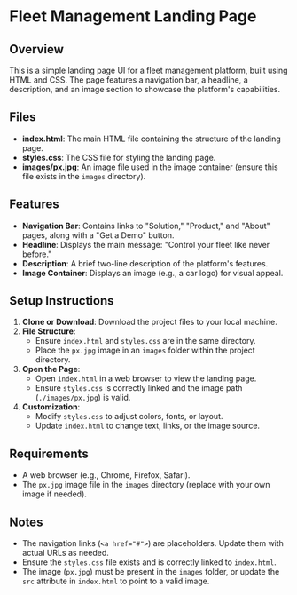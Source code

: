 # Fleet Management Landing Page

## Overview
This is a simple landing page UI for a fleet management platform, built using HTML and CSS. The page features a navigation bar, a headline, a description, and an image section to showcase the platform's capabilities.

## Files
- **index.html**: The main HTML file containing the structure of the landing page.
- **styles.css**: The CSS file for styling the landing page.
- **images/px.jpg**: An image file used in the image container (ensure this file exists in the `images` directory).

## Features
- **Navigation Bar**: Contains links to "Solution," "Product," and "About" pages, along with a "Get a Demo" button.
- **Headline**: Displays the main message: "Control your fleet like never before."
- **Description**: A brief two-line description of the platform's features.
- **Image Container**: Displays an image (e.g., a car logo) for visual appeal.

## Setup Instructions
1. **Clone or Download**: Download the project files to your local machine.
2. **File Structure**:
   - Ensure `index.html` and `styles.css` are in the same directory.
   - Place the `px.jpg` image in an `images` folder within the project directory.
3. **Open the Page**:
   - Open `index.html` in a web browser to view the landing page.
   - Ensure `styles.css` is correctly linked and the image path (`./images/px.jpg`) is valid.
4. **Customization**:
   - Modify `styles.css` to adjust colors, fonts, or layout.
   - Update `index.html` to change text, links, or the image source.

## Requirements
- A web browser (e.g., Chrome, Firefox, Safari).
- The `px.jpg` image file in the `images` directory (replace with your own image if needed).

## Notes
- The navigation links (`<a href="#">`) are placeholders. Update them with actual URLs as needed.
- Ensure the `styles.css` file exists and is correctly linked to `index.html`.
- The image (`px.jpg`) must be present in the `images` folder, or update the `src` attribute in `index.html` to point to a valid image.